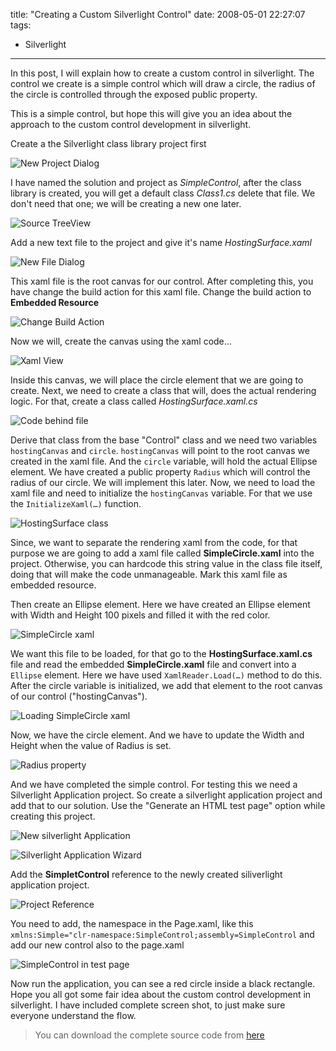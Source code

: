 title: "Creating a Custom Silverlight Control"
date: 2008-05-01 22:27:07
tags:

- Silverlight

---

In this post, I will explain how to create a custom control in silverlight. The control we create is a simple control which will draw a circle, the radius of the circle is controlled through the exposed public property.

This is a simple control, but hope this will give you an idea about the approach to the custom control development in silverlight.

Create a the Silverlight class library project first

![New Project Dialog](/images/2008/05/step1.gif)

I have named the solution and project as _SimpleControl_, after the class library is created, you will get a default class _Class1.cs_ delete that file. We don't need that one; we will be creating a new one later.

![Source TreeView](/images/2008/05/step2.gif)

Add a new text file to the project and give it's name _HostingSurface.xaml_

![New File Dialog](/images/2008/05/step3.gif)

This xaml file is the root canvas for our control. After completing this, you have change the build action for this xaml file. Change the build action to **Embedded Resource**

![Change Build Action](/images/2008/05/step4.gif)

Now we will, create the canvas using the xaml code…

![Xaml View](/images/2008/05/step5.gif)

Inside this canvas, we will place the circle element that we are going to create. Next, we need to create a class that will, does the actual rendering logic. For that, create a class called _HostingSurface.xaml.cs_

![Code behind file](/images/2008/05/step6.gif)

Derive that class from the base "Control" class and we need two variables `hostingCanvas` and `circle`. `hostingCanvas` will point to the root canvas we created in the xaml file. And the `circle` variable, will hold the actual Ellipse element. We have created a public property `Radius` which will control the radius of our circle. We will implement this later. Now, we need to load the xaml file and need to initialize the `hostingCanvas` variable. For that we use the `InitializeXaml(…)` function.

![HostingSurface class](/images/2008/05/step7-2.png)

Since, we want to separate the rendering xaml from the code, for that purpose we are going to add a xaml file called **SimpleCircle.xaml** into the project. Otherwise, you can hardcode this string value in the class file itself, doing that will make the code unmanageable. Mark this xaml file as embedded resource.

Then create an Ellipse element. Here we have created an Ellipse element with Width and Height 100 pixels and filled it with the red color.

![SimpleCircle xaml](/images/2008/05/step10.png)

We want this file to be loaded, for that go to the **HostingSurface.xaml.cs** file and read the embedded **SimpleCircle.xaml** file and convert into a `Ellipse` element. Here we have used `XamlReader.Load(…)` method to do this. After the circle variable is initialized, we add that element to the root canvas of our control ("hostingCanvas").

![Loading SimpleCircle xaml](/images/2008/05/step11.png)

Now, we have the circle element. And we have to update the Width and Height when the value of Radius is set.

![Radius property](/images/2008/05/step12.png)

And we have completed the simple control. For testing this we need a Silverlight Application project. So create a silverlight application project and add that to our solution. Use the "Generate an HTML test page" option while creating this project.

![New silverlight Application](/images/2008/05/step13.gif)

![Silverlight Application Wizard](/images/2008/05/step14.png)

Add the **SimpletControl** reference to the newly created siliverlight application project.

![Project Reference](/images/2008/05/step15.png)

You need to add, the namespace in the Page.xaml, like this `xmlns:Simple="clr-namespace:SimpleControl;assembly=SimpleControl` and add our new control also to the page.xaml

![SimpleControl in test page](/images/2008/05/step16.png)

Now run the application, you can see a red circle inside a black rectangle. Hope you all got some fair idea about the custom control development in silverlight. I have included complete screen shot, to just make sure everyone understand the flow.

> You can download the complete source code from [here](/download/SimpleControl.zip)
